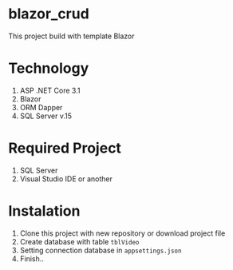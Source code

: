 # blazor_crud
 This project build with template Blazor
 
 # Technology
 1. ASP .NET Core 3.1
 2. Blazor
 3. ORM Dapper
 4. SQL Server v.15
 
 # Required Project
 1. SQL Server
 2. Visual Studio IDE or another
 
 # Instalation
1. Clone this project with new repository or download project file
2. Create database with table <code>tblVideo</code>
3. Setting connection database in <code>appsettings.json</code>
4. Finish..
